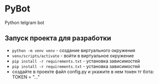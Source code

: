 # PyBot
Python telgram bot

## Запуск проекта для разработки
- `python -m venv venv` - создание виртуального окружения
- `venv/scripts/activate` - войти в виртуальное окружение
- `pip install -r requirements.txt` - установка зависимостей
- `pip install -r requirements.txt` - установка зависимостей
- создайте в проекте файл config.py и укажите в нем токен тг бота: TOKEN = "..."
